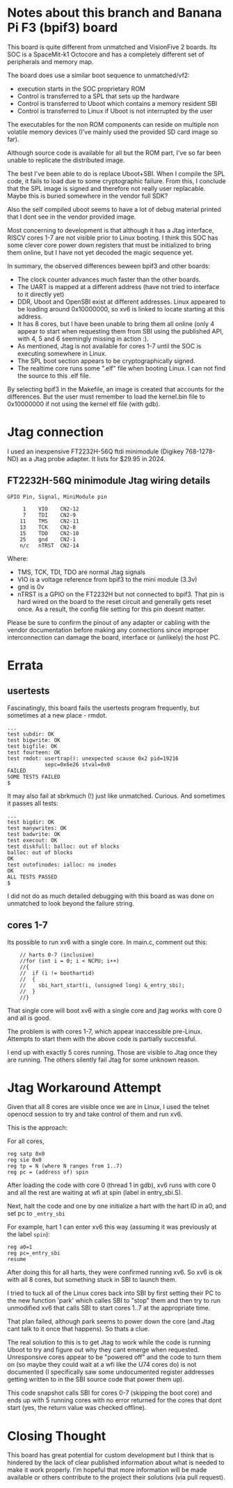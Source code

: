 # Notes about this branch and Banana Pi F3 (bpif3) board

This board is quite different from unmatched and VisionFive 2 boards. Its SOC is a SpaceMit-k1 Octocore and has a
completely different set of peripherals and memory map.

The board does use a similar boot sequence to unmatched/vf2:

- execution starts in the SOC proprietary ROM
- Control is transferred to a SPL that sets up the hardware
- Control is transferred to Uboot which contains a memory resident SBI
- Control is transferred to Linux if Uboot is not interrupted by the user

The executables for the non ROM components can reside on multiple non volatile memory devices (I've mainly used the provided
SD card image so far).

Although source code is available for all but the ROM part, I've so far been unable to replicate the distributed image.

The best I've been able to do is replace Uboot+SBI. When I compile the SPL code, it fails to load due to some
cryptographic failure. From this, I conclude that the SPL image is signed and therefore not really user replacable. Maybe
this is buried somewhere in the vendor full SDK?  

Also the self compiled uboot seems to have a lot of debug material printed that I dont see in the vendor provided image.  

Most concerning to development is that although it has a Jtag interface, RISCV cores 1-7 are not visible prior to Linux booting. I
think this SOC has some clever core power down registers that must be initialized to bring them online, but I have not yet decoded
the magic sequence yet.

In summary, the observed differences beween bpif3 and other boards:

- The clock counter advances much faster than the other boards.
- The UART is mapped at a different address (have not tried to interface to it directly yet)
- DDR, Uboot and OpenSBI exist at different addresses. Linux appeared to be loading around 0x10000000, so xv6 is linked
to locate starting at this address.
- It has 8 cores, but I have been unable to bring them all online (only 4 appear to start when requesting them from SBI using the
published API, with 4, 5 and 6 seemingly missing in action :).
- As mentioned, Jtag is not available for cores 1-7 until the SOC is executing somewhere in Linux.
- The SPL boot section appears to be cryptographically signed.
- The realtime core runs some ".elf" file when booting Linux. I can not find the source to this .elf file.  

By selecting bpif3 in the Makefile, an image is created that accounts for the differences. But the user must remember to load the kernel.bin file to 0x10000000 if not using the kernel elf file (with gdb).

# Jtag connection

I used an inexpensive FT2232H-56Q ftdi minimodule (Digikey 768-1278-ND) as a Jtag probe adapter. It lists for $29.95 in 2024.

## FT2232H-56Q minimodule Jtag wiring details

```
GPIO Pin, Signal, MiniModule pin

     1    VIO    CN2-12
     7    TDI    CN2-9
    11    TMS    CN2-11
    13    TCK    CN2-8
    15    TDO    CN2-10
    25    gnd    CN2-1
    n/c   nTRST  CN2-14 
```
Where:

- TMS, TCK, TDI, TDO are normal Jtag signals
- VIO is a voltage reference from bpif3 to the mini module (3.3v)
- gnd is 0v 
- nTRST is a GPIO on the FT2232H but not connected to bpif3. That pin is hard wired on the board to the reset circuit and
generally gets reset once. As a result, the config file setting for this pin doesnt matter.

Please be sure to confirm the pinout of any adapter or cabling with the vendor documentation before making any connections since improper
interconnection can damage the board, interface or (unlikely) the host PC.

# Errata

## usertests

Fascinatingly, this board fails the usertests program frequently, but sometimes at a new place - rmdot.

```
...
test subdir: OK
test bigwrite: OK
test bigfile: OK
test fourteen: OK
test rmdot: usertrap(): unexpected scause 0x2 pid=19216
            sepc=0x6e26 stval=0x0
FAILED
SOME TESTS FAILED
$
```

It may also fail at sbrkmuch (!) just like unmatched. Curious. And sometimes it passes all tests: 

```
...
test bigdir: OK
test manywrites: OK
test badwrite: OK
test execout: OK
test diskfull: balloc: out of blocks
balloc: out of blocks
OK
test outofinodes: ialloc: no inodes
OK
ALL TESTS PASSED
$
```

I did not do as much detailed debugging with this board as was done on unmatched to look beyond the failure string.

## cores 1-7

Its possible to run xv6 with a single core. In main.c, comment out this:

```
    // harts 0-7 (inclusive)
    //for (int i = 0; i < NCPU; i++)
    //{
    //  if (i != boothartid)
    //  {
    //    sbi_hart_start(i, (unsigned long) &_entry_sbi);
    //  }
    //}
```
That single core will boot xv6 with a single core and jtag works with core 0 and all is good.

The problem is with cores 1-7, which appear inaccessible pre-Linux. Attempts to start them with the above code is partially successful.

I end up with exactly 5 cores running. Those are visible to Jtag once they are running. The others silently fail Jtag for some unknown reason.

# Jtag Workaround Attempt

Given that all 8 cores are visible once we are in Linux, I used the telnet openocd session to try and take control of them and run xv6.

This is the approach:

For all cores,
```
reg satp 0x0
reg sie 0x0
reg tp = N (where N ranges from 1..7)
reg pc = (address of) spin
```

After loading the code with core 0 (thread 1 in gdb), xv6 runs with core 0 and all the rest are waiting at wfi at spin (label in entry_sbi.S).

Next, halt the code and one by one initialize a hart with the hart ID in a0, and set pc to ```_entry_sbi```  

For example, hart 1 can enter xv6 this way (assuming it was previously at the label ```spin```):

```
reg a0=1
reg pc=_entry_sbi
resume
```

After doing this for all harts, they were confirmed running xv6. So xv6 is ok with all 8 cores, but something stuck in SBI to launch them.

I tried to tuck all of the Linux cores back into SBI by first setting their PC to the new function 'park' which calles SBI to "stop" them and then try to run unmodified xv6 that calls SBI to start cores 1..7 at the appropriate time.

That plan failed, although park seems to power down the core (and Jtag cant talk to it once that happens). So thats a clue.

The real solution to this is to get Jtag to work while the code is running Uboot to try and figure out why they cant emerge when requested. Unresponsive cores appear to be "powered off" and the code to turn them on (so maybe they could wait at a wfi like the U74 cores do) is not
documented (I specifically saw some undocumented register addresses getting written to in the SBI source code that power them up).

This code snapshot calls SBI for cores 0-7 (skipping the boot core) and ends up with 5 running cores with no error returned for the cores that dont start (yes, the return value was checked offline).

# Closing Thought

This board has great potential for custom development but I think that is hindered by the lack of clear published information about what is needed to make it work properly. I'm hopeful that more information will be made available or others contribute to the project their solutions (via pull request).

